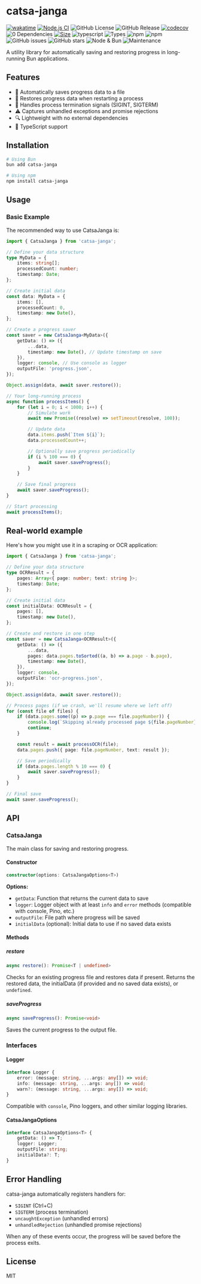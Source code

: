 # catsa-janga

[![wakatime](https://wakatime.com/badge/user/a0b906ce-b8e7-4463-8bce-383238df6d4b/project/39d4c21f-6f74-48e2-a1ae-54db38ee526e.svg)](https://wakatime.com/badge/user/a0b906ce-b8e7-4463-8bce-383238df6d4b/project/39d4c21f-6f74-48e2-a1ae-54db38ee526e)
[![Node.js CI](https://github.com/ragaeeb/catsa-janga/actions/workflows/build.yml/badge.svg)](https://github.com/ragaeeb/catsa-janga/actions/workflows/build.yml)
![GitHub License](https://img.shields.io/github/license/ragaeeb/catsa-janga)
![GitHub Release](https://img.shields.io/github/v/release/ragaeeb/catsa-janga)
[![codecov](https://codecov.io/gh/ragaeeb/catsa-janga/graph/badge.svg?token=PK55V1R324)](https://codecov.io/gh/ragaeeb/catsa-janga)
![0 Dependencies](https://img.shields.io/badge/dependencies-0-green)
[![Size](https://deno.bundlejs.com/badge?q=catsa-janga@latest)](https://bundlejs.com/?q=catsa-janga%40latest)
![typescript](https://badgen.net/badge/icon/typescript?icon=typescript&label&color=blue)
![Types](https://img.shields.io/npm/types/catsa-janga)
![npm](https://img.shields.io/npm/v/catsa-janga)
![npm](https://img.shields.io/npm/dm/catsa-janga)
![GitHub issues](https://img.shields.io/github/issues/ragaeeb/catsa-janga)
![GitHub stars](https://img.shields.io/github/stars/ragaeeb/catsa-janga?style=social)
![Node & Bun](https://img.shields.io/badge/Works%20with-Node%20%26%20Bun-green)
![Maintenance](https://img.shields.io/maintenance/yes/2025)

A utility library for automatically saving and restoring progress in long-running Bun applications.

## Features

- 💾 Automatically saves progress data to a file
- 🔄 Restores progress data when restarting a process
- 🛑 Handles process termination signals (SIGINT, SIGTERM)
- ⚠️ Captures unhandled exceptions and promise rejections
- 🔍 Lightweight with no external dependencies
- 📝 TypeScript support

## Installation

```bash
# Using Bun
bun add catsa-janga

# Using npm
npm install catsa-janga
```

## Usage

### Basic Example

The recommended way to use CatsaJanga is:

```typescript
import { CatsaJanga } from 'catsa-janga';

// Define your data structure
type MyData = {
    items: string[];
    processedCount: number;
    timestamp: Date;
};

// Create initial data
const data: MyData = {
    items: [],
    processedCount: 0,
    timestamp: new Date(),
};

// Create a progress saver
const saver = new CatsaJanga<MyData>({
    getData: () => ({
        ...data,
        timestamp: new Date(), // Update timestamp on save
    }),
    logger: console, // Use console as logger
    outputFile: 'progress.json',
});

Object.assign(data, await saver.restore());

// Your long-running process
async function processItems() {
    for (let i = 0; i < 1000; i++) {
        // Simulate work
        await new Promise((resolve) => setTimeout(resolve, 100));

        // Update data
        data.items.push(`Item ${i}`);
        data.processedCount++;

        // Optionally save progress periodically
        if (i % 100 === 0) {
            await saver.saveProgress();
        }
    }

    // Save final progress
    await saver.saveProgress();
}

// Start processing
await processItems();
```

## Real-world example

Here's how you might use it in a scraping or OCR application:

```typescript
import { CatsaJanga } from 'catsa-janga';

// Define your data structure
type OCRResult = {
    pages: Array<{ page: number; text: string }>;
    timestamp: Date;
};

// Create initial data
const initialData: OCRResult = {
    pages: [],
    timestamp: new Date(),
};

// Create and restore in one step
const saver = new CatsaJanga<OCRResult>({
    getData: () => ({
        ...data,
        pages: data.pages.toSorted((a, b) => a.page - b.page),
        timestamp: new Date(),
    }),
    logger: console,
    outputFile: 'ocr-progress.json',
});

Object.assign(data, await saver.restore());

// Process pages (if we crash, we'll resume where we left off)
for (const file of files) {
    if (data.pages.some((p) => p.page === file.pageNumber)) {
        console.log(`Skipping already processed page ${file.pageNumber}`);
        continue;
    }

    const result = await processOCR(file);
    data.pages.push({ page: file.pageNumber, text: result });

    // Save periodically
    if (data.pages.length % 10 === 0) {
        await saver.saveProgress();
    }
}

// Final save
await saver.saveProgress();
```

## API

### CatsaJanga

The main class for saving and restoring progress.

#### Constructor

```typescript
constructor(options: CatsaJangaOptions<T>)
```

**Options:**

- `getData`: Function that returns the current data to save
- `logger`: Logger object with at least `info` and `error` methods (compatible with console, Pino, etc.)
- `outputFile`: File path where progress will be saved
- `initialData` (optional): Initial data to use if no saved data exists

#### Methods

##### restore

```typescript
async restore(): Promise<T | undefined>
```

Checks for an existing progress file and restores data if present. Returns the restored data, the initialData (if provided and no saved data exists), or `undefined`.

##### saveProgress

```typescript
async saveProgress(): Promise<void>
```

Saves the current progress to the output file.

### Interfaces

#### Logger

```typescript
interface Logger {
    error: (message: string, ...args: any[]) => void;
    info: (message: string, ...args: any[]) => void;
    warn?: (message: string, ...args: any[]) => void;
}
```

Compatible with `console`, Pino loggers, and other similar logging libraries.

#### CatsaJangaOptions

```typescript
interface CatsaJangaOptions<T> {
    getData: () => T;
    logger: Logger;
    outputFile: string;
    initialData?: T;
}
```

## Error Handling

catsa-janga automatically registers handlers for:

- `SIGINT` (Ctrl+C)
- `SIGTERM` (process termination)
- `uncaughtException` (unhandled errors)
- `unhandledRejection` (unhandled promise rejections)

When any of these events occur, the progress will be saved before the process exits.

## License

MIT
